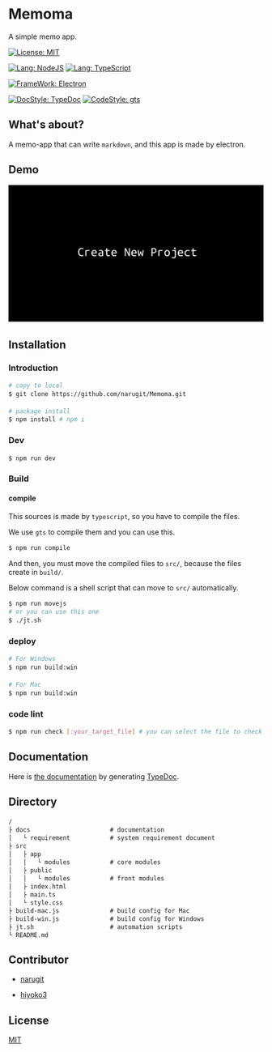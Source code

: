 # Memoma

A simple memo app.

[![License: MIT](https://img.shields.io/badge/License-MIT-teal.svg)](https://opensource.org/licenses/MIT)

[![Lang: NodeJS](https://img.shields.io/badge/Lang-NodeJS_11.x-blue.svg)]()
[![Lang: TypeScript](https://img.shields.io/badge/Lang-TypeScript%203.4.x-blue.svg)]()

[![FrameWork: Electron](https://img.shields.io/badge/FrameWork-Electron_5.x-teal.svg)]()

[![DocStyle: TypeDoc](https://img.shields.io/badge/DocStyle-TypeDoc%200.14.x-blueviolet.svg)]()
[![CodeStyle: gts](https://img.shields.io/badge/CodeStyle-gts%201.x-blueviolet.svg)]()

## What's about?

A memo-app that can write `markdown`, and this app is made by electron.

## Demo
![demo](https://github.com/narugit/Memoma/blob/master/docs/assets/images/demos.gif)

## Installation

### Introduction

```bash
# copy to local
$ git clone https://github.com/narugit/Memoma.git

# package install
$ npm install # npm i
```

### Dev

```bash
$ npm run dev
```

### Build

#### compile

This sources is made by `typescript`, so you have to compile the files.

We use `gts` to compile them and you can use this.

```bash
$ npm run compile
```

And then, you must move the compiled files to `src/`, because the files create in `build/`.

Below command is a shell script that can move to `src/` automatically.

```bash
$ npm run movejs
# or you can use this one
$ ./jt.sh
```

### deploy

```bash
# For Windows
$ npm run build:win

# For Mac
$ npm run build:win
```

### code lint

```bash
$ npm run check [:your_target_file] # you can select the file to check statements.
```

## Documentation
Here is [the documentation](https://narugit.github.io/Memoma
) by generating [TypeDoc](https://typedoc.org/).

## Directory

```
/
├ docs                      # documentation
│   └ requirement           # system requirement document
├ src                       
│   ├ app
│   │   └ modules           # core modules
│   ├ public
│   │   └ modules           # front modules
│   ├ index.html
│   ├ main.ts
│   └ style.css
├ build-mac.js              # build config for Mac
├ build-win.js              # build config for Windows
├ jt.sh                     # automation scripts
└ README.md                       
```

## Contributor

- [narugit](https://github.com/narugit)

- [hiyoko3](https://github.com/hiyoko3)

## License

[MIT](https://github.com/narugit/Memoma/blob/master/LICENSE)
